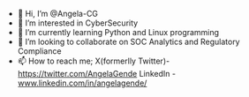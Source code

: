 - 👋 Hi, I’m @Angela-CG
- 👀 I’m interested in CyberSecurity
- 🌱 I’m currently learning Python and Linux programming
- 💞️ I’m looking to collaborate on SOC Analytics and Regulatory Compliance
- 📫 How to reach me; X(formerlly Twitter)- https://twitter.com/AngelaGende LinkedIn - www.linkedin.com/in/angelagende/

<!---
Angela-CG/Angela-CG is a ✨ special ✨ repository because its `README.md` (this file) appears on your GitHub profile.
You can click the Preview link to take a look at your changes.
--->
